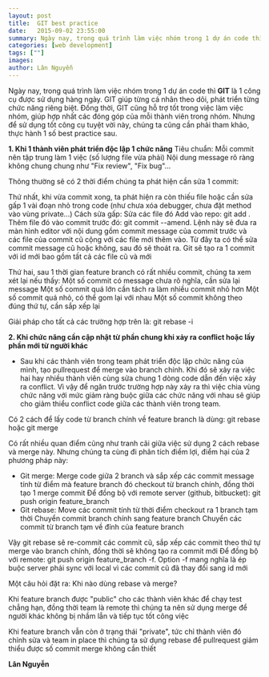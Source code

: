 ```yaml
---
layout: post
title:  GIT best practice
date:   2015-09-02 23:55:00
summary: Ngày nay, trong quá trình làm việc nhóm trong 1 dự án code thì GIT là 1 công cụ không thể thiếu được. GIT giúp từng cá nhân theo dõi, phát triển từng chức năng riêng biệt. Đồng thời, GIT cũng hỗ trợ tốt trong việc làm việc nhóm, giúp hợp nhất các đóng góp của mỗi thành viên trong nhóm
categories: [web development]
tags: [""]
images: 
author: Lân Nguyễn
---
```


Ngày nay, trong quá trình làm việc nhóm trong 1 dự án code thì **GIT** là 1 công cụ được sử dụng hàng ngày. GIT giúp từng cá nhân theo dõi, phát triển từng chức năng riêng biệt. Đồng thời, GIT cũng hỗ trợ tốt trong việc làm việc nhóm, giúp hợp nhất các đóng góp của mỗi thành viên trong nhóm. Nhưng để sử dụng tốt công cụ tuyệt vời này, chúng ta cũng cần phải tham khảo, thực hành 1 số best practice sau. 


__1. Khi 1 thành viên phát triển độc lập 1 chức năng__
Tiêu chuẩn: 
Mỗi commit nên tập trung làm 1 việc (số lượng file vừa phải)
Nội dung message rõ ràng không chung chung như "Fix review", "Fix bug"...

Thông thường sẽ có 2 thời điểm chúng ta phát hiện cần sửa 1 commit:

Thứ nhất, khi vừa commit xong, ta phát hiện ra còn thiếu file hoặc cần sửa gấp 1 vài đoạn nhỏ trong code (như chưa xóa debugger, chưa đặt method vào vùng private...)
Cách sửa gấp: 
  Sửa các file đó
  Add vào repo: git add .
  Thêm file đó vào commit trước đó: git commit --amend. Lệnh này sẽ đưa ra màn hình editor với nội dung gồm commit message của commit trước và các file của commit cũ cộng với các file mới thêm vào. Từ đây ta có thể sửa commit message cũ hoặc không, sau đó sẽ thoát ra. Git sẽ tạo ra 1 commit với id mới bao gồm tất cả các file cũ và mới

Thứ hai, sau 1 thời gian feature branch có rất nhiều commit, chúng ta xem xét lại nếu thấy:
 Một số commit có message chưa rõ nghĩa, cần sửa lại message
 Một số commit quá lớn cần tách ra làm nhiều commit nhỏ hơn
 Một số commit quá nhỏ, có thể gom lại với nhau
 Một số commit không theo đúng thứ tự, cần sắp xếp lại

Giải pháp cho tất cả các trường hợp trên là: git rebase -i
   
  
__2. Khi chức năng cần cập nhật từ phần chung khi xảy ra conflict hoặc lấy phần mới từ người khác__

- Sau khi các thành viên trong team phát triển độc lập chức năng của mình, tạo pullrequest để merge vào branch chính. 
Khi đó sẽ xảy ra việc hai hay nhiều thành viên cùng sửa chung 1 dòng code dẫn đến việc xảy ra conflict. Vì vậy để ngăn trước trường hợp này xảy ra thì việc chia vùng chức năng với mức giảm ràng buộc giữa các chức năng với nhau sẽ giúp cho giảm thiểu conflict code giữa các thành viên trong team.

Có 2 cách để lấy code từ branch chính về feature branch là dùng: git rebase hoặc git merge

Có rất nhiều quan điểm cũng như tranh cãi giữa việc sử dụng 2 cách rebase và merge này. Nhưng chúng ta cùng đi phân tích điểm lợi, điểm hại của 2 phương pháp này:

+ Git merge: 
  Merge code giữa 2 branch và sắp xếp các commit message tính từ điểm mà feature branch đó checkout từ branch chính, đồng thời tạo 1 merge commit
  Để đồng bộ với remote server (github, bitbucket): git push origin feature_branch
+ Git rebase: 
  Move các commit tính từ thời điểm checkout ra 1 branch tạm thời
  Chuyển commit branch chính sang feature branch
  Chuyển các commit từ branch tạm về đỉnh của feature branch

Vậy git rebase sẽ re-commit các commit cũ, sắp xếp các commit theo thứ tự merge vào branch chính, đồng thời sẽ không tạo ra commit mới
  Để đồng bộ với remote: git push origin feature_branch -f. Option -f mang nghĩa là ép buộc server phải sync với local vì các commit cũ đã thay đổi sang id mới

Một câu hỏi đặt ra: Khi nào dùng rebase và merge?

Khi feature branch được "public" cho các thành viên khác để chạy test chẳng hạn, đồng thời team là remote thì chúng ta nên sử dụng merge để người khác không bị nhầm lẫn và tiếp tục tốt công việc

Khi feature branch vẫn còn ở trạng thái "private", tức chỉ thành viên đó chỉnh sửa và team in place thì chúng ta sử dụng rebase để pullrequest giảm thiểu được số commit merge không cần thiết

**Lân Nguyễn**
